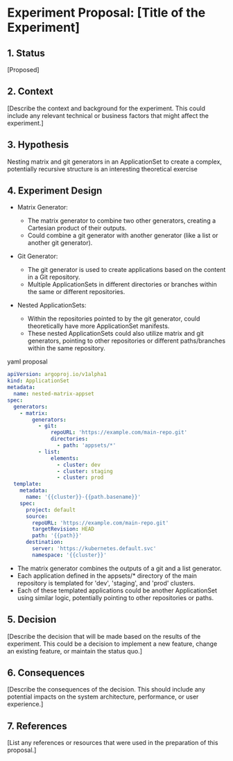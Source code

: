 # Experiment Proposal: [Title of the Experiment]

## 1. Status

[Proposed]

## 2. Context

[Describe the context and background for the experiment. This could include any relevant technical or business factors that might affect the experiment.]

## 3. Hypothesis

Nesting matrix and git generators in an ApplicationSet to create a complex, potentially recursive structure is an interesting theoretical exercise

## 4. Experiment Design

* Matrix Generator:
  * The matrix generator to combine two other generators, creating a Cartesian product of their outputs.
  * Could combine a git generator with another generator (like a list or another git generator).

* Git Generator:
    * The git generator is used to create applications based on the content in a Git repository.
    * Multiple ApplicationSets in different directories or branches within the same or different repositories.

* Nested ApplicationSets:
    * Within the repositories pointed to by the git generator, could theoretically have more ApplicationSet manifests.
    * These nested ApplicationSets could also utilize matrix and git generators, pointing to other repositories or different paths/branches within the same repository.

yaml proposal

```yaml
apiVersion: argoproj.io/v1alpha1
kind: ApplicationSet
metadata:
  name: nested-matrix-appset
spec:
  generators:
    - matrix:
        generators:
          - git:
              repoURL: 'https://example.com/main-repo.git'
              directories:
                - path: 'appsets/*'
          - list:
              elements:
                - cluster: dev
                - cluster: staging
                - cluster: prod
  template:
    metadata:
      name: '{{cluster}}-{{path.basename}}'
    spec:
      project: default
      source:
        repoURL: 'https://example.com/main-repo.git'
        targetRevision: HEAD
        path: '{{path}}'
      destination:
        server: 'https://kubernetes.default.svc'
        namespace: '{{cluster}}'
```

* The matrix generator combines the outputs of a git and a list generator.
* Each application defined in the appsets/* directory of the main repository is templated for 'dev', 'staging', and 'prod' clusters.
* Each of these templated applications could be another ApplicationSet using similar logic, potentially pointing to other repositories or paths.

## 5. Decision

[Describe the decision that will be made based on the results of the experiment. This could be a decision to implement a new feature, change an existing feature, or maintain the status quo.]

## 6. Consequences

[Describe the consequences of the decision. This should include any potential impacts on the system architecture, performance, or user experience.]

## 7. References

[List any references or resources that were used in the preparation of this proposal.]
